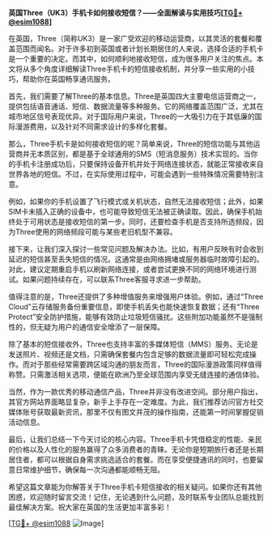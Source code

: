**英国Three（UK3）手机卡如何接收短信？——全面解读与实用技巧[[TG💪+ @esim1088](https://t.me/s/esim1088)]**

在英国，Three（简称UK3）是一家广受欢迎的移动运营商，以其灵活的套餐和覆盖范围而闻名。对于许多初到英国或者计划长期居住的人来说，选择合适的手机卡是一个重要的决定。而其中，如何顺利地接收短信，成为很多用户关注的焦点。本文将从多个角度详细解读Three手机卡的短信接收机制，并分享一些实用的小技巧，帮助你在英国畅享通讯服务。

首先，我们需要了解Three的基本信息。Three是英国四大主要电信运营商之一，提供包括语音通话、短信、数据流量等多种服务。它的网络覆盖范围广泛，尤其在城市地区信号表现优异。对于国际用户来说，Three的一大吸引力在于其低廉的国际漫游费用，以及针对不同需求设计的多样化套餐。

那么，Three手机卡是如何接收短信的呢？简单来说，Three的短信功能与其他运营商并无本质区别，都是基于全球通用的SMS（短消息服务）技术实现的。当你的手机卡注册成功后，只要保持设备开机并处于网络连接状态，就能正常接收来自世界各地的短信。不过，在实际使用过程中，可能会遇到一些特殊情况需要特别注意。

例如，如果你的手机设置了飞行模式或关机状态，自然无法接收短信；此外，如果SIM卡未插入正确的设备中，也可能导致短信无法被正确读取。因此，确保手机始终处于可用状态是接收短信的第一步。同时，还要检查手机是否支持所选频段，因为Three使用的网络频段可能与某些老旧机型不兼容。

接下来，让我们深入探讨一些常见问题及解决办法。比如，有用户反映有时会收到延迟的短信甚至丢失短信的情况。这通常是由网络拥堵或服务器临时故障引起的。对此，建议定期重启手机以刷新网络连接，或者尝试更换不同的网络环境进行测试。如果问题持续存在，可以联系Three客服寻求进一步帮助。

值得注意的是，Three还提供了多种增值服务来增强用户体验。例如，通过“Three Cloud”云存储服务备份重要信息，即使手机丢失也能快速恢复数据；还有“Three Protect”安全防护措施，能够有效防止垃圾短信骚扰。这些附加功能虽然不是强制性的，但无疑为用户的通信安全增添了一层保障。

除了基本的短信接收外，Three也支持丰富的多媒体短信（MMS）服务。无论是发送照片、视频还是文档，只需确保套餐内包含足够的数据流量即可轻松完成操作。而对于那些经常需要跨区域沟通的朋友而言，Three的国际漫游政策同样值得称赞。只需激活相关选项，便能在欧洲乃至全球范围内享受无缝连接的通信体验。

当然，作为一款优秀的移动通信产品，Three并非没有改进空间。部分用户指出，其官方网站界面略显复杂，新手上手存在一定难度。为此，我们推荐访问官方社交媒体账号获取最新资讯，那里不仅有图文并茂的操作指南，还能第一时间掌握促销活动信息。

最后，让我们总结一下今天讨论的核心内容。Three手机卡凭借稳定的性能、亲民的价格以及人性化的服务赢得了众多消费者的青睐。无论你是短期旅行者还是长期居住者，都可以根据自身需求挑选适合的套餐。而在享受便捷通讯的同时，也要留意日常维护细节，确保每一次沟通都能顺畅无阻。

希望这篇文章能为你解答关于Three手机卡短信接收的相关疑问。如果你还有其他困惑，欢迎随时留言交流！记住，无论遇到什么问题，及时联系专业团队总能找到最佳解决方案。祝大家在英国的生活更加丰富多彩！

[[TG💪+ @esim1088](https://t.me/s/esim1088) ![Image](https://i.postimg.cc/4NQfJmqS/Snipaste-2025-05-13-00-14-12.png)]